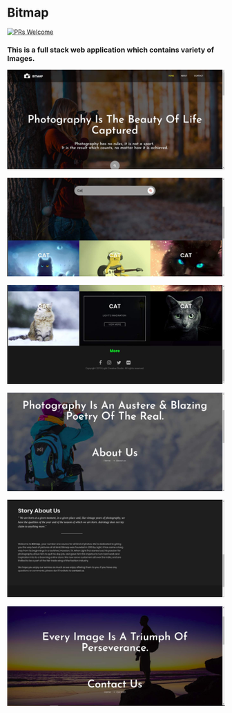 # Bitmap <br />

[![PRs Welcome](https://img.shields.io/badge/PRs-welcome-brightgreen.svg)](http://makeapullrequest.com)

### This is a full stack web application which contains variety of Images.

![Image](https://github.com/lowjack1/Bitmap/blob/master/Tornado/static/images/Screenshots/1.jpg) <br /><br />
![Image](https://github.com/lowjack1/Bitmap/blob/master/Tornado/static/images/Screenshots/2.jpg) <br /><br />
![Image](https://github.com/lowjack1/Bitmap/blob/master/Tornado/static/images/Screenshots/3.jpg) <br /><br />
![Image](https://github.com/lowjack1/Bitmap/blob/master/Tornado/static/images/Screenshots/4.jpg) <br /><br />
![Image](https://github.com/lowjack1/Bitmap/blob/master/Tornado/static/images/Screenshots/5.jpg) <br /><br />
![Image](https://github.com/lowjack1/Bitmap/blob/master/Tornado/static/images/Screenshots/6.jpg) <br /><br />


